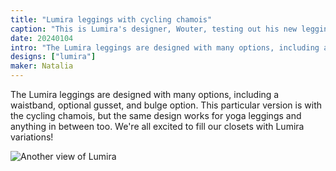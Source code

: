 ```yaml
---
title: "Lumira leggings with cycling chamois"
caption: "This is Lumira's designer, Wouter, testing out his new leggings"
date: 20240104
intro: "The Lumira leggings are designed with many options, including a waistband, optional gusset, and bulge option."
designs: ["lumira"]
maker: Natalia
---
```


The Lumira leggings are designed with many options, including a waistband, optional gusset, and bulge option. This particular version is with the cycling chamois, but the same design works for yoga leggings and anything in between too. We're all excited to fill our closets with Lumira variations!

![Another view of Lumira](https://imagedelivery.net/ouSuR9yY1bHt-fuAokSA5Q/showcase-lumira-leggings-with-cycling-chamois-1/public "Another view of Lumira")

